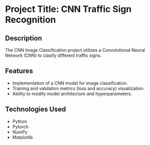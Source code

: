 # Project Title: CNN Traffic Sign Recognition

## Description

The CNN Image Classification project utilizes a Convolutional Neural Network (CNN) to clasify different traffic signs.

## Features

- Implementation of a CNN model for image classification.
- Training and validation metrics (loss and accuracy) visualization.
- Ability to modify model architecture and hyperparameters.

## Technologies Used

- Python
- Pytorch
- NumPy
- Matplotlib
